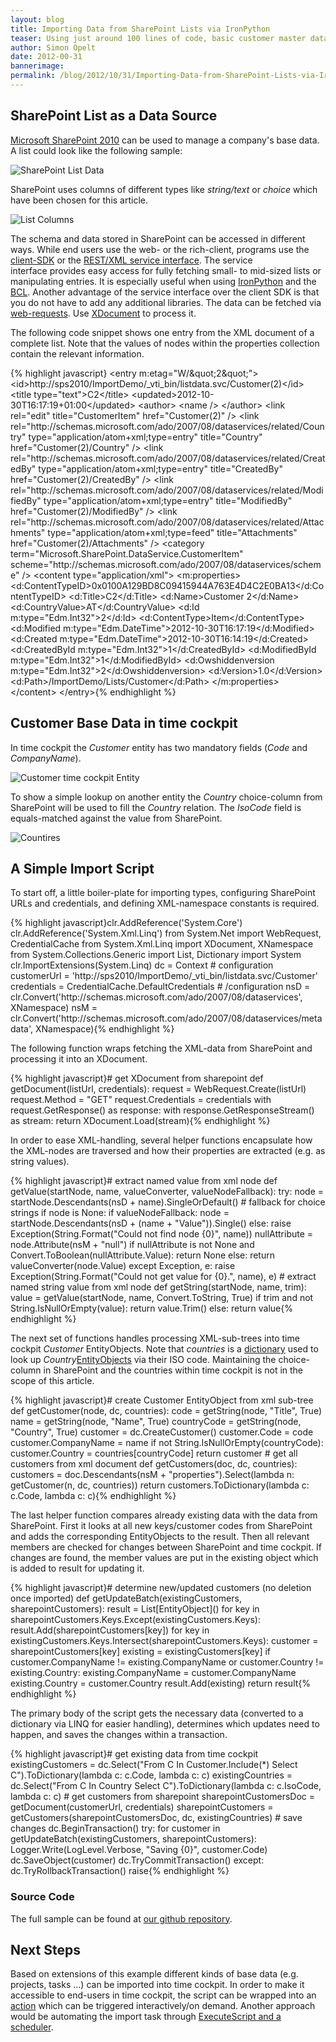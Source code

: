 ```yaml
---
layout: blog
title: Importing Data from SharePoint Lists via IronPython
teaser: Using just around 100 lines of code, basic customer master data can be imported from SharePoint to time cockpit. This can be achieved by using IronPython, the .net BCL and the SharePoint 2010 REST interface.
author: Simon Opelt
date: 2012-00-31
bannerimage: 
permalink: /blog/2012/10/31/Importing-Data-from-SharePoint-Lists-via-IronPython
---
```


<h2 xmlns="http://www.w3.org/1999/xhtml">SharePoint List as a Data Source</h2><p xmlns="http://www.w3.org/1999/xhtml">
  <a href="http://sharepoint.microsoft.com/" title="Microsoft SharePoint 2010" target="_blank">Microsoft SharePoint 2010</a> can be used to manage a company's base data. A list could look like the following sample:</p><p xmlns="http://www.w3.org/1999/xhtml">
  <img src="{{site.baseurl}}/content/images/blog/2012/10/List.png" title="SharePoint List Data" />
</p><p xmlns="http://www.w3.org/1999/xhtml">SharePoint uses columns of different types like <em>string/text</em> or <em>choice</em> which have been chosen for this article.</p><p xmlns="http://www.w3.org/1999/xhtml">
  <img src="{{site.baseurl}}/content/images/blog/2012/10/ListColumns.png" title="List Columns" />
</p><p xmlns="http://www.w3.org/1999/xhtml">The schema and data stored in SharePoint can be accessed in different ways. While end users use the web- or the rich-client, programs use the <a href="http://msdn.microsoft.com/library/ff798388.aspx" title="client-SDK" target="_blank">client-SDK</a> or the <a href="http://msdn.microsoft.com/library/ff798339.aspx" title="REST/XML service interface" target="_blank">REST/XML service interface</a>. The service interface provides easy access for fully fetching small- to mid-sized lists or manipulating entries. It is especially useful when using <a href="http://ironpython.net" title="IronPython" target="_blank">IronPython</a> and the <a href="http://msdn.microsoft.com/library/gg145045.aspx" title="BCL" target="_blank">BCL</a>. Another advantage of the service interface over the client SDK is that you do not have to add any additional libraries. The data can be fetched via <a href="http://msdn.microsoft.com/library/system.net.webrequest.aspx" title="web-requests" target="_blank">web-requests</a>. Use <a href="http://msdn.microsoft.com/library/system.xml.linq.xdocument.aspx" title="XDocument" target="_blank">XDocument</a> to process it.</p><p xmlns="http://www.w3.org/1999/xhtml">The following code snippet shows one entry from the XML document of a complete list. Note that the values of nodes within the properties collection contain the relevant information.</p>{% highlight javascript}  &lt;entry m:etag=&quot;W/&amp;quot;2&amp;quot;&quot;&gt;&#xA;    &lt;id&gt;http://sps2010/ImportDemo/_vti_bin/listdata.svc/Customer(2)&lt;/id&gt;&#xA;    &lt;title type=&quot;text&quot;&gt;C2&lt;/title&gt;&#xA;    &lt;updated&gt;2012-10-30T16:17:19+01:00&lt;/updated&gt;&#xA;    &lt;author&gt;&#xA;      &lt;name /&gt;&#xA;    &lt;/author&gt;&#xA;    &lt;link rel=&quot;edit&quot; title=&quot;CustomerItem&quot; href=&quot;Customer(2)&quot; /&gt;&#xA;    &lt;link rel=&quot;http://schemas.microsoft.com/ado/2007/08/dataservices/related/Country&quot; type=&quot;application/atom+xml;type=entry&quot; title=&quot;Country&quot; href=&quot;Customer(2)/Country&quot; /&gt;&#xA;    &lt;link rel=&quot;http://schemas.microsoft.com/ado/2007/08/dataservices/related/CreatedBy&quot; type=&quot;application/atom+xml;type=entry&quot; title=&quot;CreatedBy&quot; href=&quot;Customer(2)/CreatedBy&quot; /&gt;&#xA;    &lt;link rel=&quot;http://schemas.microsoft.com/ado/2007/08/dataservices/related/ModifiedBy&quot; type=&quot;application/atom+xml;type=entry&quot; title=&quot;ModifiedBy&quot; href=&quot;Customer(2)/ModifiedBy&quot; /&gt;&#xA;    &lt;link rel=&quot;http://schemas.microsoft.com/ado/2007/08/dataservices/related/Attachments&quot; type=&quot;application/atom+xml;type=feed&quot; title=&quot;Attachments&quot; href=&quot;Customer(2)/Attachments&quot; /&gt;&#xA;    &lt;category term=&quot;Microsoft.SharePoint.DataService.CustomerItem&quot; scheme=&quot;http://schemas.microsoft.com/ado/2007/08/dataservices/scheme&quot; /&gt;&#xA;    &lt;content type=&quot;application/xml&quot;&gt;&#xA;      &lt;m:properties&gt;&#xA;        &lt;d:ContentTypeID&gt;0x0100A129BD8C09415944A763E4D4C2E0BA13&lt;/d:ContentTypeID&gt;&#xA;        &lt;d:Title&gt;C2&lt;/d:Title&gt;&#xA;        &lt;d:Name&gt;Customer 2&lt;/d:Name&gt;&#xA;        &lt;d:CountryValue&gt;AT&lt;/d:CountryValue&gt;&#xA;        &lt;d:Id m:type=&quot;Edm.Int32&quot;&gt;2&lt;/d:Id&gt;&#xA;        &lt;d:ContentType&gt;Item&lt;/d:ContentType&gt;&#xA;        &lt;d:Modified m:type=&quot;Edm.DateTime&quot;&gt;2012-10-30T16:17:19&lt;/d:Modified&gt;&#xA;        &lt;d:Created m:type=&quot;Edm.DateTime&quot;&gt;2012-10-30T16:14:19&lt;/d:Created&gt;&#xA;        &lt;d:CreatedById m:type=&quot;Edm.Int32&quot;&gt;1&lt;/d:CreatedById&gt;&#xA;        &lt;d:ModifiedById m:type=&quot;Edm.Int32&quot;&gt;1&lt;/d:ModifiedById&gt;&#xA;        &lt;d:Owshiddenversion m:type=&quot;Edm.Int32&quot;&gt;2&lt;/d:Owshiddenversion&gt;&#xA;        &lt;d:Version&gt;1.0&lt;/d:Version&gt;&#xA;        &lt;d:Path&gt;/ImportDemo/Lists/Customer&lt;/d:Path&gt;&#xA;      &lt;/m:properties&gt;&#xA;    &lt;/content&gt;&#xA;  &lt;/entry&gt;{% endhighlight %}<h2 xmlns="http://www.w3.org/1999/xhtml">Customer Base Data in time cockpit</h2><p xmlns="http://www.w3.org/1999/xhtml">In time cockpit the <em>Customer</em> entity has two mandatory fields (<em>Code</em> and <em>CompanyName</em>).</p><p xmlns="http://www.w3.org/1999/xhtml">
  <img src="{{site.baseurl}}/content/images/blog/2012/10/CustomerEntity.png" title="Customer time cockpit Entity" />
</p><p xmlns="http://www.w3.org/1999/xhtml">To show a simple lookup on another entity the <em>Country</em> choice-column from SharePoint will be used to fill the <em>Country</em> relation. The <em>IsoCode</em> field is equals-matched against the value from SharePoint.</p><p xmlns="http://www.w3.org/1999/xhtml">
  <img src="{{site.baseurl}}/content/images/blog/2012/10/Countries.png" title="Countires" />
</p><h2 xmlns="http://www.w3.org/1999/xhtml">A Simple Import Script</h2><p xmlns="http://www.w3.org/1999/xhtml">To start off, a little boiler-plate for importing types, configuring SharePoint URLs and credentials, and defining XML-namespace constants is required.</p>{% highlight javascript}clr.AddReference('System.Core')&#xA;clr.AddReference('System.Xml.Linq')&#xA;from System.Net import WebRequest, CredentialCache&#xA;from System.Xml.Linq import XDocument, XNamespace&#xA;from System.Collections.Generic import List, Dictionary&#xA;import System&#xA;clr.ImportExtensions(System.Linq)&#xA;dc = Context&#xA;&#xA;# configuration&#xA;customerUrl = 'http://sps2010/ImportDemo/_vti_bin/listdata.svc/Customer'&#xA;credentials = CredentialCache.DefaultCredentials&#xA;# /configuration&#xA;&#xA;nsD = clr.Convert('http://schemas.microsoft.com/ado/2007/08/dataservices', XNamespace)&#xA;nsM = clr.Convert('http://schemas.microsoft.com/ado/2007/08/dataservices/metadata', XNamespace){% endhighlight %}<p xmlns="http://www.w3.org/1999/xhtml">The following function wraps fetching the XML-data from SharePoint and processing it into an XDocument.</p>{% highlight javascript}# get XDocument from sharepoint&#xA;def getDocument(listUrl, credentials):&#xA;    request = WebRequest.Create(listUrl)&#xA;    request.Method = &quot;GET&quot;&#xA;    request.Credentials = credentials&#xA;    with request.GetResponse() as response:&#xA;        with response.GetResponseStream() as stream:&#xA;            return XDocument.Load(stream){% endhighlight %}<p xmlns="http://www.w3.org/1999/xhtml">In order to ease XML-handling, several helper functions encapsulate how the XML-nodes are traversed and how their properties are extracted (e.g. as string values).</p>{% highlight javascript}# extract named value from xml node&#xA;def getValue(startNode, name, valueConverter, valueNodeFallback):&#xA;    try:&#xA;        node = startNode.Descendants(nsD + name).SingleOrDefault()&#xA;        &#xA;        # fallback for choice strings&#xA;        if node is None:&#xA;            if valueNodeFallback:&#xA;                node = startNode.Descendants(nsD + (name + &quot;Value&quot;)).Single()&#xA;            else:&#xA;                raise Exception(String.Format(&quot;Could not find node {0}&quot;, name))&#xA;            &#xA;        nullAttribute = node.Attribute(nsM + &quot;null&quot;)&#xA;        if nullAttribute is not None and Convert.ToBoolean(nullAttribute.Value):&#xA;            return None&#xA;        else:&#xA;            return valueConverter(node.Value)&#xA;    except Exception, e:&#xA;        raise Exception(String.Format(&quot;Could not get value for {0}.&quot;, name), e)&#xA;&#xA;# extract named string value from xml node&#xA;def getString(startNode, name, trim):&#xA;    value = getValue(startNode, name, Convert.ToString, True)&#xA;    if trim and not String.IsNullOrEmpty(value):&#xA;        return value.Trim()&#xA;    else:&#xA;        return value{% endhighlight %}<p xmlns="http://www.w3.org/1999/xhtml">The next set of functions handles processing XML-sub-trees into time cockpit <em>Customer</em> EntityObjects. Note that <em>countries</em> is a <a href="http://msdn.microsoft.com/library/xfhwa508.aspx" title="dictionary" target="_blank">dictionary</a> used to look up <em>Country</em><a href="http://help.timecockpit.com/html/dfbc3e13-f897-51fd-b343-445a00f695b8.htm" title="EntityObjects" target="_blank">EntityObjects</a> via their ISO code. Maintaining the choice-column in SharePoint and the countries within time cockpit is not in the scope of this article.</p>{% highlight javascript}# create Customer EntityObject from xml sub-tree&#xA;def getCustomer(node, dc, countries):&#xA;    code = getString(node, &quot;Title&quot;, True)&#xA;    name = getString(node, &quot;Name&quot;, True)&#xA;    countryCode = getString(node, &quot;Country&quot;, True)&#xA;    customer = dc.CreateCustomer()&#xA;    customer.Code = code&#xA;    customer.CompanyName = name&#xA;    if not String.IsNullOrEmpty(countryCode):&#xA;        customer.Country = countries[countryCode]&#xA;    return customer&#xA;&#xA;# get all customers from xml document&#xA;def getCustomers(doc, dc, countries):&#xA;    customers = doc.Descendants(nsM + &quot;properties&quot;).Select(lambda n: getCustomer(n, dc, countries))&#xA;    return customers.ToDictionary(lambda c: c.Code, lambda c: c){% endhighlight %}<p xmlns="http://www.w3.org/1999/xhtml">The last helper function compares already existing data with the data from SharePoint. First it looks at all new keys/customer codes from SharePoint and adds the corresponding EntityObjects to the result. Then all relevant members are checked for changes between SharePoint and time cockpit. If changes are found, the member values are put in the existing object which is added to result for updating it.</p>{% highlight javascript}# determine new/updated customers (no deletion once imported)&#xA;def getUpdateBatch(existingCustomers, sharepointCustomers):&#xA;    result = List[EntityObject]()&#xA;&#xA;    for key in sharepointCustomers.Keys.Except(existingCustomers.Keys):&#xA;        result.Add(sharepointCustomers[key])&#xA;    &#xA;    for key in existingCustomers.Keys.Intersect(sharepointCustomers.Keys):&#xA;        customer = sharepointCustomers[key]&#xA;        existing = existingCustomers[key]&#xA;    &#xA;        if customer.CompanyName != existing.CompanyName or customer.Country != existing.Country:&#xA;            existing.CompanyName = customer.CompanyName&#xA;            existing.Country = customer.Country&#xA;            result.Add(existing)&#xA;&#xA;    return result{% endhighlight %}<p xmlns="http://www.w3.org/1999/xhtml">The primary body of the script gets the necessary data (converted to a dictionary via LINQ for easier handling), determines which updates need to happen, and saves the changes within a transaction. </p>{% highlight javascript}# get existing data from time cockpit&#xA;existingCustomers = dc.Select(&quot;From C In Customer.Include(*) Select C&quot;).ToDictionary(lambda c: c.Code, lambda c: c)&#xA;existingCountries = dc.Select(&quot;From C In Country Select C&quot;).ToDictionary(lambda c: c.IsoCode, lambda c: c)&#xA;&#xA;# get customers from sharepoint&#xA;sharepointCustomersDoc = getDocument(customerUrl, credentials)&#xA;sharepointCustomers = getCustomers(sharepointCustomersDoc, dc, existingCountries)&#xA;&#xA;# save changes&#xA;dc.BeginTransaction()&#xA;try:&#xA;    for customer in getUpdateBatch(existingCustomers, sharepointCustomers):&#xA;        Logger.Write(LogLevel.Verbose, &quot;Saving {0}&quot;, customer.Code)&#xA;        dc.SaveObject(customer)&#xA;    dc.TryCommitTransaction()&#xA;except:&#xA;    dc.TryRollbackTransaction()&#xA;    raise{% endhighlight %}<h3 xmlns="http://www.w3.org/1999/xhtml">Source Code</h3><p xmlns="http://www.w3.org/1999/xhtml">The full sample can be found at <a href="https://github.com/software-architects/TimeCockpit.Scripts/blob/master/TimeCockpit.Customers.Sharepoint/TimeCockpit.Customers.Sharepoint.py" target="_blank">our github repository</a>.</p><h2 xmlns="http://www.w3.org/1999/xhtml">Next Steps</h2><p xmlns="http://www.w3.org/1999/xhtml">Based on extensions of this example different kinds of base data (e.g. projects, tasks ...) can be imported into time cockpit. In order to make it accessible to end-users in time cockpit, the script can be wrapped into an <a href="http://help.timecockpit.com/html/d11350b0-c965-47bf-8166-5ceda1541dee.htm" title="action" target="_blank">action</a> which can be triggered interactively/on demand. Another approach would be automating the import task through <a href="http://help.timecockpit.com/html/7c78b76a-2526-4408-accc-ccae19bbca45.htm" title="ExecuteScript and a scheduler" target="_blank">ExecuteScript and a scheduler</a>.</p>
